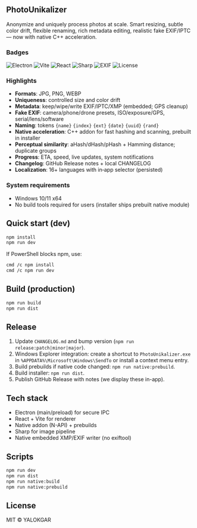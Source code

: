 ## PhotoUnikalizer

Anonymize and uniquely process photos at scale. Smart resizing, subtle color drift, flexible renaming, rich metadata editing, realistic fake EXIF/IPTC — now with native C++ acceleration.

### Badges

![Electron](https://img.shields.io/badge/Electron-30.x-47848F?logo=electron&logoColor=white)
![Vite](https://img.shields.io/badge/Vite-5.x-646CFF?logo=vite&logoColor=white)
![React](https://img.shields.io/badge/React-18.x-149ECA?logo=react&logoColor=white)
![Sharp](https://img.shields.io/badge/Sharp-0.33-6E4A7E)
![EXIF](https://img.shields.io/badge/EXIF-Native%20XMP%2FEXIF-3B7DDD)
![License](https://img.shields.io/badge/License-MIT-22C55E)

### Highlights

- **Formats**: JPG, PNG, WEBP
- **Uniqueness**: controlled size and color drift
- **Metadata**: keep/wipe/write EXIF/IPTC/XMP (embedded; GPS cleanup)
- **Fake EXIF**: camera/phone/drone presets, ISO/exposure/GPS, serial/lens/software
- **Naming**: tokens `{name}` `{index}` `{ext}` `{date}` `{uuid}` `{rand}`
- **Native acceleration**: C++ addon for fast hashing and scanning, prebuilt in installer
- **Perceptual similarity**: aHash/dHash/pHash + Hamming distance; duplicate groups
- **Progress**: ETA, speed, live updates, system notifications
- **Changelog**: GitHub Release notes + local CHANGELOG
- **Localization**: 16+ languages with in‑app selector (persisted)

### System requirements

- Windows 10/11 x64
- No build tools required for users (installer ships prebuilt native module)

## Quick start (dev)

```bash
npm install
npm run dev
```

If PowerShell blocks npm, use:

```bash
cmd /c npm install
cmd /c npm run dev
```

## Build (production)

```bash
npm run build
npm run dist
```

## Release

1. Update `CHANGELOG.md` and bump version (`npm run release:patch|minor|major`).
2. Windows Explorer integration: create a shortcut to `PhotoUnikalizer.exe` in `%APPDATA%\Microsoft\Windows\SendTo` or install a context menu entry.
2. Build prebuilds if native code changed: `npm run native:prebuild`.
3. Build installer: `npm run dist`.
4. Publish GitHub Release with notes (we display these in-app).

## Tech stack

- Electron (main/preload) for secure IPC
- React + Vite for renderer
- Native addon (N-API) + prebuilds
- Sharp for image pipeline
- Native embedded XMP/EXIF writer (no exiftool)

## Scripts

```bash
npm run dev          
npm run dist     
npm run native:build
npm run native:prebuild  
```

## License

MIT © YALOKGAR